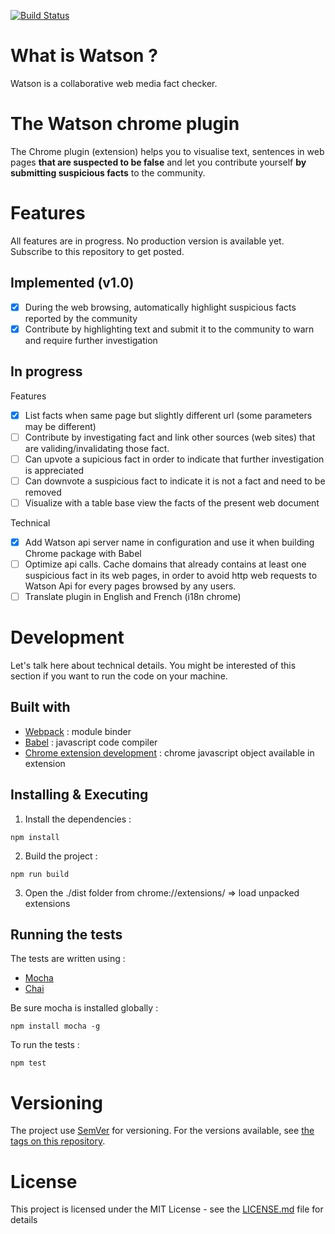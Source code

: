 [![Build Status](https://travis-ci.org/pierregillon/Watson.Plugins.Chrome.svg)](https://travis-ci.org/pierregillon/Watson.Plugins.Chrome)

# What is Watson ?
Watson is a collaborative web media fact checker.

# The Watson chrome plugin
The Chrome plugin (extension) helps you to visualise text, sentences in web pages **that are suspected to be false** and let you contribute yourself **by submitting suspicious facts** to the community.

# Features
All features are in progress. No production version is available yet. Subscribe to this repository to get posted.

## Implemented (v1.0)
- [x] During the web browsing, automatically highlight suspicious facts reported by the community
- [x] Contribute by highlighting text and submit it to the community to warn and require further investigation

## In progress
Features
- [x] List facts when same page but slightly different url (some parameters may be different)
- [ ] Contribute by investigating fact and link other sources (web sites) that are validing/invalidating those fact.
- [ ] Can upvote a supicious fact in order to indicate that further investigation is appreciated
- [ ] Can downvote a suspicious fact to indicate it is not a fact and need to be removed
- [ ] Visualize with a table base view the facts of the present web document

Technical
- [x] Add Watson api server name in configuration and use it when building Chrome package with Babel
- [ ] Optimize api calls. Cache domains that already contains at least one suspicious fact in its web pages, in order to avoid http web requests to Watson Api for every pages browsed by any users.
- [ ] Translate plugin in English and French (i18n chrome)

# Development
Let's talk here about technical details. You might be interested of this section if you want to run the code on your machine.

## Built with
* [Webpack](https://webpack.js.org/) : module binder
* [Babel](https://babeljs.io/) : javascript code compiler
* [Chrome extension development](https://developer.chrome.com/extensions/getstarted) : chrome javascript object available in extension

## Installing & Executing
1. Install the dependencies :
```
npm install
```

2. Build the project :
```
npm run build
```

3. Open the ./dist folder from chrome://extensions/ => load unpacked extensions

## Running the tests
The tests are written using :
* [Mocha](https://mochajs.org/)
* [Chai](https://www.chaijs.com/)

Be sure mocha is installed globally :
```
npm install mocha -g
```
To run the tests :
```
npm test
```
# Versioning
The project use [SemVer](http://semver.org/) for versioning. For the versions available, see [the tags on this repository](https://github.com/pierregillon/Watson.Plugins.Chrome/releases).

# License
This project is licensed under the MIT License - see the [LICENSE.md](LICENSE.md) file for details
